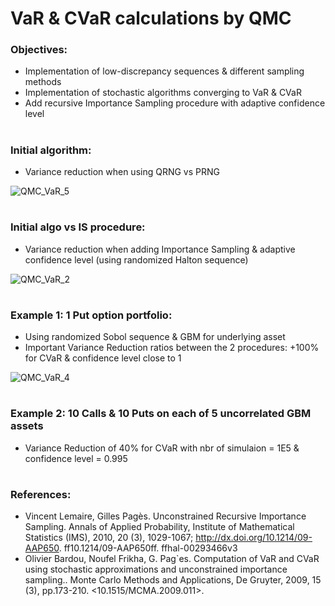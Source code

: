 # VaR & CVaR calculations by QMC

### Objectives: 
- Implementation of low-discrepancy sequences & different sampling methods
- Implementation of stochastic algorithms converging to VaR & CVaR
- Add recursive Importance Sampling procedure with adaptive confidence level

#
### Initial algorithm:

- Variance reduction when using QRNG vs PRNG 

![QMC_VaR_5](https://user-images.githubusercontent.com/56386159/150991822-d6465847-2b43-4814-9c77-1a72efd961d7.PNG)

#
### Initial algo vs IS procedure:

- Variance reduction when adding Importance Sampling & adaptive confidence level (using randomized Halton sequence)

![QMC_VaR_2](https://user-images.githubusercontent.com/56386159/150958118-9ef0bee0-123c-4cde-81df-2d491d2a8a46.PNG)

#
### Example 1: 1 Put option portfolio:

- Using randomized Sobol sequence & GBM for underlying asset
- Important Variance Reduction ratios between the 2 procedures: +100% for CVaR & confidence level close to 1

![QMC_VaR_4](https://user-images.githubusercontent.com/56386159/150955987-9eacbcba-af3c-4c61-9538-2f87f913871f.PNG)

#
### Example 2: 10 Calls & 10 Puts on each of 5 uncorrelated GBM assets

- Variance Reduction of 40% for CVaR with nbr of simulaion = 1E5 & confidence level = 0.995

#
### References:

- Vincent Lemaire, Gilles Pagès. Unconstrained Recursive Importance Sampling. Annals of Applied Probability, Institute of Mathematical Statistics (IMS), 2010, 20 (3), 1029-1067; http://dx.doi.org/10.1214/09-AAP650. ff10.1214/09-AAP650ff. ffhal-00293466v3
- Olivier Bardou, Noufel Frikha, G. Pag`es. Computation of VaR and CVaR using stochastic approximations and unconstrained importance sampling.. Monte Carlo Methods and Applications, De Gruyter, 2009, 15 (3), pp.173-210. <10.1515/MCMA.2009.011>. <hal-00348098v5>

